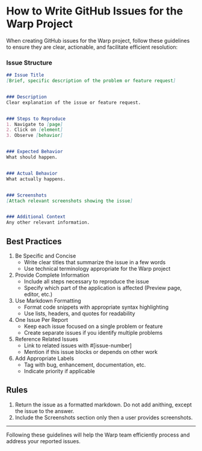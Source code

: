 # How to Write GitHub Issues for the Warp Project

When creating GitHub issues for the Warp project, follow these guidelines to ensure they are clear, actionable, and facilitate efficient resolution:


### Issue Structure

```md
## Issue Title
[Brief, specific description of the problem or feature request]


### Description
Clear explanation of the issue or feature request.


### Steps to Reproduce
1. Navigate to [page]
2. Click on [element]
3. Observe [behavior]


### Expected Behavior
What should happen.


### Actual Behavior
What actually happens.


### Screenshots
[Attach relevant screenshots showing the issue]


### Additional Context
Any other relevant information.
```


## Best Practices

1. Be Specific and Concise
    * Write clear titles that summarize the issue in a few words
    * Use technical terminology appropriate for the Warp project
2. Provide Complete Information
    * Include all steps necessary to reproduce the issue
    * Specify which part of the application is affected (Preview page, editor, etc.)
3. Use Markdown Formatting
    * Format code snippets with appropriate syntax highlighting
    * Use lists, headers, and quotes for readability
4. One Issue Per Report
    * Keep each issue focused on a single problem or feature
    * Create separate issues if you identify multiple problems
5. Reference Related Issues
    * Link to related issues with #[issue-number]
    * Mention if this issue blocks or depends on other work
6. Add Appropriate Labels
    * Tag with bug, enhancement, documentation, etc.
    * Indicate priority if applicable


## Rules

1. Return the issue as a formatted markdown. Do not add anithing, except the issue to the answer.
2. Include the Screenshots section only then a user provides screenshots.


---

Following these guidelines will help the Warp team efficiently process and address your reported issues.
